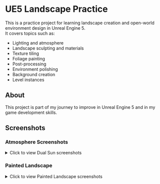 # UE5 Landscape Practice

This is a practice project for learning landscape creation and open-world environment design in Unreal Engine 5.  
It covers topics such as:  
- Lighting and atmosphere  
- Landscape sculpting and materials  
- Texture tiling  
- Foliage painting  
- Post-processing  
- Environment polishing 
- Background creation
- Level instances

## About
This project is part of my journey to improve in Unreal Engine 5 and in my game development skills.  


## Screenshots
### Atmosphere Screenshots
<details>
  <summary>Click to view Dual Sun screenshots</summary>

  <p align="center">
    <img src="screenshots/dual_sun_1.png" alt="Dual Sun 1" width="400"/>
    <img src="screenshots/dual_sun_2.png" alt="Dual Sun 2" width="400"/>
    <img src="screenshots/dual_sun_3.png" alt="Dual Sun 3" width="400"/>
  </p>

</details>

### Painted Landscape
<details>
  <summary>Click to view Painted Landscape screenshots</summary>

  <p align="center">
    <img src="screenshots/painted_landscape_1.png" alt="Painted Landscape 1" width="400"/>
  </p>

</details>
